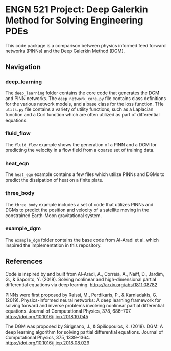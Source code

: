 # ENGN 521 Project: Deep Galerkin Method for Solving Engineering PDEs

This code package is a comparison between physics informed feed forward networks (PINNs) and the Deep Galerkin Method (DGM). 

## Navigation

### deep_learning

The `deep_learning` folder contains the core code that generates the DGM and PINN networks. The `deep_network_core.py` file contains class definitions for the various network models, and a base class for the loss function. THe `utils.py` file contains a variety of utility functions, such as a Laplacian function and a Curl function which are often utilized as part of differential equations.

### fluid_flow

The `fluid_flow` example shows the generation of a PINN and a DGM for predicting the velocity in a flow field from a coarse set of training data.

### heat_eqn

The `heat_eqn` example contains a few files which utilize PINNs and DGMs to predict the dissipation of heat on a finite plate.

### three_body

The `three_body` example includes a set of code that utilizes PINNs and DGMs to predict the position and velocity of a satellite moving in the constrained Earth-Moon gravitational system.

### example_dgm

The `example_dgm` folder contains the base code from Al-Aradi et al. which inspired the implementation in this repository.

## References

Code is inspired by and built from Al-Aradi, A., Correia, A., Naiff, D., Jardim, G., & Saporito, Y. (2018). Solving nonlinear and high-dimensional partial differential equations via deep learning. https://arxiv.org/abs/1811.08782

PINNs were first proposed by Raissi, M., Perdikaris, P., & Karniadakis, G. (2019). Physics-informed neural networks: A deep learning framework for solving forward and inverse problems involving nonlinear partial differential equations. Journal of Computational Physics, 378, 686–707. https://doi.org/10.1016/j.jcp.2018.10.045

The DGM was proposed by Sirignano, J., & Spiliopoulos, K. (2018). DGM: A deep learning algorithm for solving partial differential equations. Journal of Computational Physics, 375, 1339–1364. https://doi.org/10.1016/j.jcp.2018.08.029
